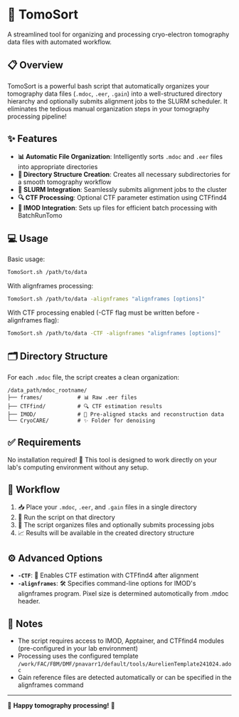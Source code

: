# 🧬 TomoSort

A streamlined tool for organizing and processing cryo-electron tomography data files with automated workflow.

## 📋 Overview

TomoSort is a powerful bash script that automatically organizes your tomography data files (`.mdoc`, `.eer`, `.gain`) into a well-structured directory hierarchy and optionally submits alignment jobs to the SLURM scheduler. It eliminates the tedious manual organization steps in your tomography processing pipeline!

## ✨ Features

- **📊 Automatic File Organization**: Intelligently sorts `.mdoc` and `.eer` files into appropriate directories
- **📁 Directory Structure Creation**: Creates all necessary subdirectories for a smooth tomography workflow
- **🚀 SLURM Integration**: Seamlessly submits alignment jobs to the cluster
- **🔍 CTF Processing**: Optional CTF parameter estimation using CTFfind4
- **🔧 IMOD Integration**: Sets up files for efficient batch processing with BatchRunTomo

## 💻 Usage

Basic usage:

```bash
TomoSort.sh /path/to/data
```

With alignframes processing:

```bash
TomoSort.sh /path/to/data -alignframes "alignframes [options]"
```

With CTF processing enabled (-CTF flag must be written before -alignframes flag):

```bash
TomoSort.sh /path/to/data -CTF -alignframes "alignframes [options]"
```

## 🗂️ Directory Structure

For each `.mdoc` file, the script creates a clean organization:

```
/data_path/mdoc_rootname/
├── frames/           # 📊 Raw .eer files
├── CTFfind/          # 🔍 CTF estimation results
├── IMOD/             # 🔄 Pre-aligned stacks and reconstruction data
└── CryoCARE/         # ✨ Folder for denoising
```

## ✅ Requirements

No installation required! 🎉 This tool is designed to work directly on your lab's computing environment without any setup.

## 🔄 Workflow

1. 📥 Place your `.mdoc`, `.eer`, and `.gain` files in a single directory
2. 🚀 Run the script on that directory
3. 🔧 The script organizes files and optionally submits processing jobs
4. 📈 Results will be available in the created directory structure

## ⚙️ Advanced Options

- **`-CTF`**: 🔬 Enables CTF estimation with CTFfind4 after alignment
- **`-alignframes`**: 🛠️ Specifies command-line options for IMOD's alignframes program. Pixel size is determined automotically from .mdoc header.

## 📝 Notes

- The script requires access to IMOD, Apptainer, and CTFfind4 modules (pre-configured in your lab environment)
- Processing uses the configured template `/work/FAC/FBM/DMF/pnavarr1/default/tools/AurelienTemplate241024.adoc`
- Gain reference files are detected automatically or can be specified in the alignframes command

---

🌟 **Happy tomography processing!** 🌟
